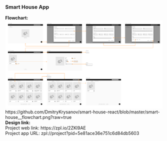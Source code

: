 <h3>Smart House App</h3>

<div>
  <b>Flowchart:</b>
  <img src='https://github.com/DmitryKrysanov/smart-house-react/blob/master/smart-house__flowchart.png?raw=true' alt='flowchart'>
  https://github.com/DmitryKrysanov/smart-house-react/blob/master/smart-house__flowchart.png?raw=true
</div>
<div>
  <b>Design link:</b> </br>
  Project web link: https://zpl.io/2ZKl9AE </br>
  Project app URL: zpl://project?pid=5e81ace36e751c6d84db5603
</div>
